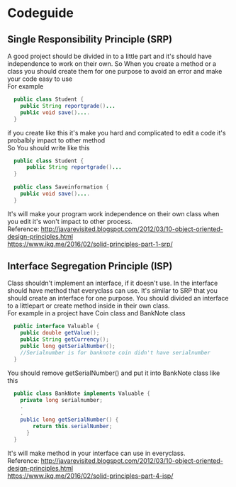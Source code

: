 # Codeguide
## Single Responsibility Principle (SRP)
A good project should be divided in to a little part and it's should have independence to work on their own. So
When you create a method or a class you should create them for one purpose to avoid an error and make your code easy to use <br>
For example
```java
  public class Student {
    public String reportgrade()...
    public void save()....
  }
```
if you create like this it's make you hard and complicated to edit a code it's probalbly impact to other method <br>
So You should write like this
```java
  public class Student {
      public String reportgrade()...
  }
  
  public class Saveinformation {
    public void save()....
  }
```
It's will make your program work independence on their own class when you edit it's won't impact to other process.<br>
Reference: http://javarevisited.blogspot.com/2012/03/10-object-oriented-design-principles.html<br>
	   https://www.ikq.me/2016/02/solid-principles-part-1-srp/
## Interface Segregation Principle (ISP)
Class shouldn't implement an interface, if it doesn't use. In the interface should have method that everyclass can use. It's similar to SRP that you should create an interface for one purpose. You should divided an interface to a littlepart or create method inside in their own class.<br>
For example in a project have Coin class and BankNote class
```java
  public interface Valuable {
    public double getValue();
    public String getCurrency();
    public long getSerialNumber();
    //Serialnumber is for banknote coin didn't have serialnumber
  }
 ```
You should remove getSerialNumber() and put it into BankNote class like this
```java
  public class BankNote implements Valuable {
    private long serialnumber;
    .
    .
    public long getSerialNumber() {
		return this.serialNumber;
	  }
  }
```
It's will make method in your interface can use in everyclass.<br>
Reference: http://javarevisited.blogspot.com/2012/03/10-object-oriented-design-principles.html<br>
	   https://www.ikq.me/2016/02/solid-principles-part-4-isp/

